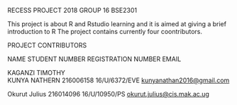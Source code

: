 RECESS PROJECT 2018 GROUP 16 BSE2301

This project is about R and Rstudio learning and it is aimed at giving a brief introduction to R
The project contains currently four coontributors.

PROJECT CONTRIBUTORS


NAME                    STUDENT NUMBER                  REGISTRATION NUMBER             EMAIL

KAGANZI TIMOTHY         
KUNYA NATHERN           216006158                       16/U/6372/EVE                   kunyanathan2016@gmail.com

Okurut Julius           216014096                       16/U/10950/PS                   okurut.julius@cis.mak.ac.ug

